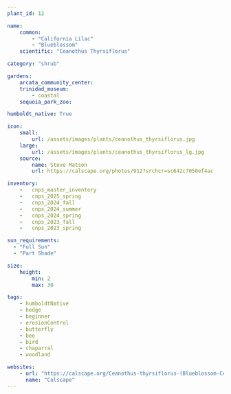 ```yaml
---
plant_id: 12

name: 
    common: 
        - "California Lilac"  
        - "Blueblossom"
    scientific: "Ceanothus Thyrsiflorus"  

category: "shrub"

gardens:
    arcata_community_center:
    trinidad_museum:
        - coastal
    sequoia_park_zoo:

humboldt_native: True

icon: 
    small: 
        url: /assets/images/plants/ceanothus_thyrsiflorus.jpg 
    large: 
        url: /assets/images/plants/ceanothus_thyrsiflorus_lg.jpg 
    source: 
        name: Steve Matson 
        url: https://calscape.org/photos/912?srchcr=sc642c7050ef4ac 

inventory: 
    -   cnps_master_inventory
    -   cnps_2025_spring
    -   cnps_2024_fall
    -   cnps_2024_summer
    -   cnps_2024_spring
    -   cnps_2023_fall
    -   cnps_2023_spring

sun_requirements:
  - "Full Sun"
  - "Part Shade"

size:
    height: 
        min: 2
        max: 30

tags: 
    - humboldtNative
    - hedge
    - beginner
    - erosionControl
    - butterfly
    - bee
    - bird
    - chaparral
    - woodland

websites:
    - url: "https://calscape.org/Ceanothus-thyrsiflorus-(Blueblossom-Ceanothus)"
      name: "Calscape"
---
```


